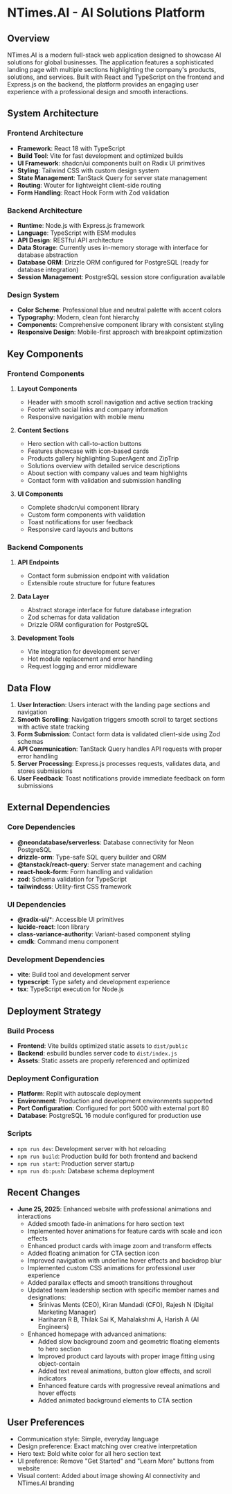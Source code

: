 # NTimes.AI - AI Solutions Platform

## Overview

NTimes.AI is a modern full-stack web application designed to showcase AI solutions for global businesses. The application features a sophisticated landing page with multiple sections highlighting the company's products, solutions, and services. Built with React and TypeScript on the frontend and Express.js on the backend, the platform provides an engaging user experience with a professional design and smooth interactions.

## System Architecture

### Frontend Architecture
- **Framework**: React 18 with TypeScript
- **Build Tool**: Vite for fast development and optimized builds
- **UI Framework**: shadcn/ui components built on Radix UI primitives
- **Styling**: Tailwind CSS with custom design system
- **State Management**: TanStack Query for server state management
- **Routing**: Wouter for lightweight client-side routing
- **Form Handling**: React Hook Form with Zod validation

### Backend Architecture
- **Runtime**: Node.js with Express.js framework
- **Language**: TypeScript with ESM modules
- **API Design**: RESTful API architecture
- **Data Storage**: Currently uses in-memory storage with interface for database abstraction
- **Database ORM**: Drizzle ORM configured for PostgreSQL (ready for database integration)
- **Session Management**: PostgreSQL session store configuration available

### Design System
- **Color Scheme**: Professional blue and neutral palette with accent colors
- **Typography**: Modern, clean font hierarchy
- **Components**: Comprehensive component library with consistent styling
- **Responsive Design**: Mobile-first approach with breakpoint optimization

## Key Components

### Frontend Components
1. **Layout Components**
   - Header with smooth scroll navigation and active section tracking
   - Footer with social links and company information
   - Responsive navigation with mobile menu

2. **Content Sections**
   - Hero section with call-to-action buttons
   - Features showcase with icon-based cards
   - Products gallery highlighting SuperAgent and ZipTrip
   - Solutions overview with detailed service descriptions
   - About section with company values and team highlights
   - Contact form with validation and submission handling

3. **UI Components**
   - Complete shadcn/ui component library
   - Custom form components with validation
   - Toast notifications for user feedback
   - Responsive card layouts and buttons

### Backend Components
1. **API Endpoints**
   - Contact form submission endpoint with validation
   - Extensible route structure for future features

2. **Data Layer**
   - Abstract storage interface for future database integration
   - Zod schemas for data validation
   - Drizzle ORM configuration for PostgreSQL

3. **Development Tools**
   - Vite integration for development server
   - Hot module replacement and error handling
   - Request logging and error middleware

## Data Flow

1. **User Interaction**: Users interact with the landing page sections and navigation
2. **Smooth Scrolling**: Navigation triggers smooth scroll to target sections with active state tracking
3. **Form Submission**: Contact form data is validated client-side using Zod schemas
4. **API Communication**: TanStack Query handles API requests with proper error handling
5. **Server Processing**: Express.js processes requests, validates data, and stores submissions
6. **User Feedback**: Toast notifications provide immediate feedback on form submissions

## External Dependencies

### Core Dependencies
- **@neondatabase/serverless**: Database connectivity for Neon PostgreSQL
- **drizzle-orm**: Type-safe SQL query builder and ORM
- **@tanstack/react-query**: Server state management and caching
- **react-hook-form**: Form handling and validation
- **zod**: Schema validation for TypeScript
- **tailwindcss**: Utility-first CSS framework

### UI Dependencies
- **@radix-ui/***: Accessible UI primitives
- **lucide-react**: Icon library
- **class-variance-authority**: Variant-based component styling
- **cmdk**: Command menu component

### Development Dependencies
- **vite**: Build tool and development server
- **typescript**: Type safety and development experience
- **tsx**: TypeScript execution for Node.js

## Deployment Strategy

### Build Process
- **Frontend**: Vite builds optimized static assets to `dist/public`
- **Backend**: esbuild bundles server code to `dist/index.js`
- **Assets**: Static assets are properly referenced and optimized

### Deployment Configuration
- **Platform**: Replit with autoscale deployment
- **Environment**: Production and development environments supported
- **Port Configuration**: Configured for port 5000 with external port 80
- **Database**: PostgreSQL 16 module configured for production use

### Scripts
- `npm run dev`: Development server with hot reloading
- `npm run build`: Production build for both frontend and backend
- `npm run start`: Production server startup
- `npm run db:push`: Database schema deployment

## Recent Changes

- **June 25, 2025**: Enhanced website with professional animations and interactions
  - Added smooth fade-in animations for hero section text
  - Implemented hover animations for feature cards with scale and icon effects
  - Enhanced product cards with image zoom and transform effects
  - Added floating animation for CTA section icon
  - Improved navigation with underline hover effects and backdrop blur
  - Implemented custom CSS animations for professional user experience
  - Added parallax effects and smooth transitions throughout
  - Updated team leadership section with specific member names and designations:
    - Srinivas Ments (CEO), Kiran Mandadi (CFO), Rajesh N (Digital Marketing Manager)
    - Hariharan R B, Thilak Sai K, Mahalakshmi A, Harish A (AI Engineers)
  - Enhanced homepage with advanced animations:
    - Added slow background zoom and geometric floating elements to hero section
    - Improved product card layouts with proper image fitting using object-contain
    - Added text reveal animations, button glow effects, and scroll indicators
    - Enhanced feature cards with progressive reveal animations and hover effects
    - Added animated background elements to CTA section

## User Preferences

- Communication style: Simple, everyday language
- Design preference: Exact matching over creative interpretation
- Hero text: Bold white color for all hero section text
- UI preference: Remove "Get Started" and "Learn More" buttons from website
- Visual content: Added about image showing AI connectivity and NTimes.AI branding